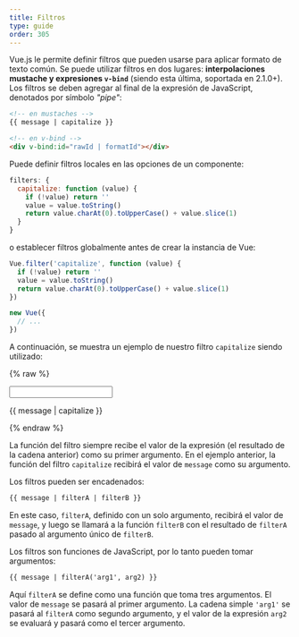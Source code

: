 ```yaml
---
title: Filtros
type: guide
order: 305
---
```


Vue.js le permite definir filtros que pueden usarse para aplicar formato de texto común. Se puede utilizar filtros en dos lugares: **interpolaciones mustache y expresiones `v-bind`** (siendo esta última, soportada en 2.1.0+). Los filtros se deben agregar al final de la expresión de JavaScript, denotados por símbolo _"pipe"_:

``` html
<!-- en mustaches -->
{{ message | capitalize }}

<!-- en v-bind -->
<div v-bind:id="rawId | formatId"></div>
```

Puede definir filtros locales en las opciones de un componente:

``` js
filters: {
  capitalize: function (value) {
    if (!value) return ''
    value = value.toString()
    return value.charAt(0).toUpperCase() + value.slice(1)
  }
}
```

o establecer filtros globalmente antes de crear la instancia de Vue:

``` js
Vue.filter('capitalize', function (value) {
  if (!value) return ''
  value = value.toString()
  return value.charAt(0).toUpperCase() + value.slice(1)
})

new Vue({
  // ...
})
```

A continuación, se muestra un ejemplo de nuestro filtro `capitalize` siendo utilizado:

{% raw %}
<div id="example_1" class="demo">
  <input type="text" v-model="message">
  <p>{{ message | capitalize }}</p>
</div>
<script>
  new Vue({
    el: '#example_1',
    data: function () {
      return {
        message: 'john'
      }
    },
    filters: {
      capitalize: function (value) {
        if (!value) return ''
        value = value.toString()
        return value.charAt(0).toUpperCase() + value.slice(1)
      }
    }
  })
</script>
{% endraw %}

La función del filtro siempre recibe el valor de la expresión (el resultado de la cadena anterior) como su primer argumento. En el ejemplo anterior, la función del filtro `capitalize` recibirá el valor de `message` como su argumento.

Los filtros pueden ser encadenados:

``` html
{{ message | filterA | filterB }}
```

En este caso, `filterA`, definido con un solo argumento, recibirá el valor de `message`, y luego se llamará a la función `filterB` con el resultado de `filterA` pasado al argumento único de `filterB`.

Los filtros son funciones de JavaScript, por lo tanto pueden tomar argumentos:

``` html
{{ message | filterA('arg1', arg2) }}
```

Aquí `filterA` se define como una función que toma tres argumentos. El valor de `message` se pasará al primer argumento. La cadena simple `'arg1'` se pasará al `filterA` como segundo argumento, y el valor de la expresión `arg2` se evaluará y pasará como el tercer argumento.
